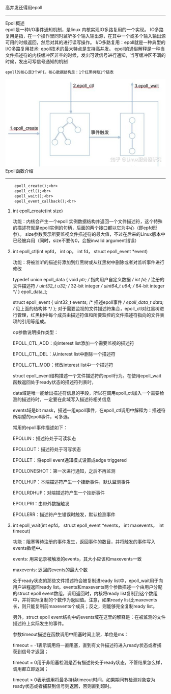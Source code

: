 高并发还得用epoll
_____
Epoll概述<br>
    epoll是一种I/O事件通知机制，是linux 内核实现IO多路复用的一个实现。
    IO多路复用是指，在一个操作里同时监听多个输入输出源，在其中一个或多个输入输出源可用的时候返回，然后对其的进行读写操作。
    I/O多路复用：epoll就是一种典型的I/O多路复用技术: epoll技术的最大特点是支持高并发。
    epoll的通俗解释是一种当文件描述符的内核缓冲区非空的时候，发出可读信号进行通知，当写缓冲区不满的时候，发出可写信号通知的机制
    
    epoll的核心是3个API，核心数据结构是：1个红黑树和1个链表
![](1.jpg)
Epoll函数介绍<br>
____
        epoll_create();<br>
        epoll_ctl();<br>
        epoll_wait();<br>
        epoll_event_callback();<br>
      
1. int epoll_create(int size)

    功能：内核会产生一个epoll 实例数据结构并返回一个文件描述符，这个特殊的描述符就是epoll实例的句柄，后面的两个接口都以它为中心（即epfd形参）。
    size参数表示所要监视文件描述符的最大值，不过在后来的Linux版本中已经被弃用（同时，size不要传0，会报invalid argument错误）

2. int epoll_ctl(int epfd， int op， int fd， struct epoll_event *event)

    功能：将被监听的描述符添加到红黑树或从红黑树中删除或者对监听事件进行修改

    typedef union epoll_data {
    void *ptr; /* 指向用户自定义数据 */
    int fd; /* 注册的文件描述符 */
    uint32_t u32; /* 32-bit integer */
    uint64_t u64; /* 64-bit integer */
    } epoll_data_t;

    struct epoll_event {
    uint32_t events; /* 描述epoll事件 */
    epoll_data_t data; /* 见上面的结构体 */
    };
      对于需要监视的文件描述符集合，epoll_ctl对红黑树进行管理，红黑树中每个成员由描述符值和所要监控的文件描述符指向的文件表项的引用等组成。

    op参数说明操作类型：

    EPOLL_CTL_ADD：向interest list添加一个需要监视的描述符

    EPOLL_CTL_DEL：从interest list中删除一个描述符

    EPOLL_CTL_MOD：修改interest list中一个描述符

    struct epoll_event结构描述一个文件描述符的epoll行为。在使用epoll_wait函数返回处于ready状态的描述符列表时，

    data域是唯一能给出描述符信息的字段，所以在调用epoll_ctl加入一个需要检测的描述符时，一定要在此域写入描述符相关信息

    events域是bit mask，描述一组epoll事件，在epoll_ctl调用中解释为：描述符所期望的epoll事件，可多选。

    常用的epoll事件描述如下：

    EPOLLIN：描述符处于可读状态

    EPOLLOUT：描述符处于可写状态

    EPOLLET：将epoll event通知模式设置成edge triggered

    EPOLLONESHOT：第一次进行通知，之后不再监测

    EPOLLHUP：本端描述符产生一个挂断事件，默认监测事件

    EPOLLRDHUP：对端描述符产生一个挂断事件

    EPOLLPRI：由带外数据触发

    EPOLLERR：描述符产生错误时触发，默认检测事件

3. int epoll_wait(int epfd， struct epoll_event *events， int maxevents， int timeout)

    功能：阻塞等待注册的事件发生，返回事件的数目，并将触发的事件写入events数组中。

    events: 用来记录被触发的events，其大小应该和maxevents一致

    maxevents: 返回的events的最大个数

    处于ready状态的那些文件描述符会被复制进ready list中，epoll_wait用于向用户进程返回ready list。events和maxevents两个参数描述一个由用户分配的struct epoll event数组，调用返回时，内核将ready list复制到这个数组中，并将实际复制的个数作为返回值。注意，如果ready list比maxevents长，则只能复制前maxevents个成员；反之，则能够完全复制ready list。

    另外，struct epoll event结构中的events域在这里的解释是：在被监测的文件描述符上实际发生的事件。

    参数timeout描述在函数调用中阻塞时间上限，单位是ms：

    timeout = -1表示调用将一直阻塞，直到有文件描述符进入ready状态或者捕获到信号才返回；

    timeout = 0用于非阻塞检测是否有描述符处于ready状态，不管结果怎么样，调用都立即返回；

    timeout > 0表示调用将最多持续timeout时间，如果期间有检测对象变为ready状态或者捕获到信号则返回，否则直到超时。
